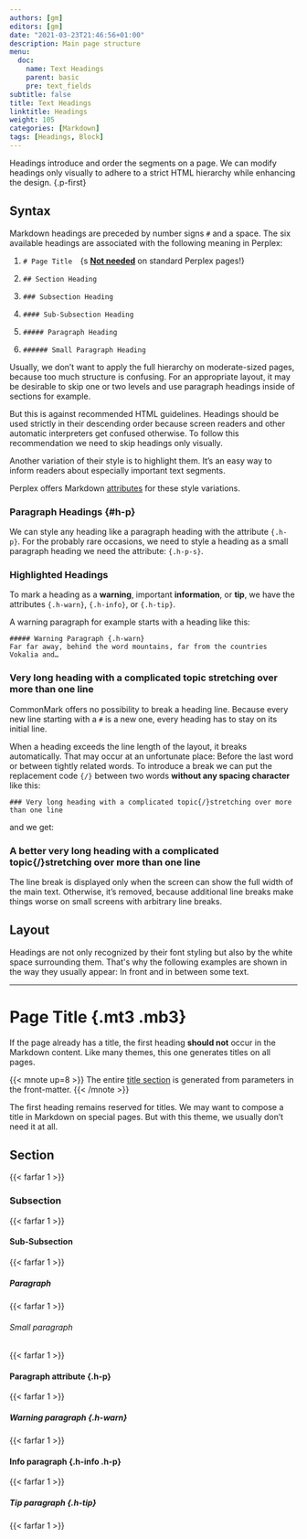 ```yaml
---
authors: [gm]
editors: [gm]
date: "2021-03-23T21:46:56+01:00"
description: Main page structure
menu:
  doc:
    name: Text Headings
    parent: basic
    pre: text_fields
subtitle: false
title: Text Headings
linktitle: Headings
weight: 105
categories: [Markdown]
tags: [Headings, Block]
---
```


Headings introduce and order the segments on a page. We can modify headings only visually to adhere to a strict HTML hierarchy while enhancing the design.
{.p-first} <!--more-->

## Syntax

Markdown headings are preceded by number signs `#` and a space. The six available headings are associated with the following meaning in Perplex:

1. `# Page Title`&emsp;{s [**Not needed**](#page-title) on standard Perplex pages!}

2. `## Section Heading`

3. `### Subsection Heading`

4. `#### Sub-Subsection Heading`

5. `##### Paragraph Heading`

6. `###### Small Paragraph Heading`

Usually, we don’t want to apply the full hierarchy on moderate-sized pages, because too much structure is confusing. For an appropriate layout, it may be desirable to skip one or two levels and use paragraph headings inside of sections for example.

But this is against recommended HTML guidelines. Headings should be used strictly in their descending order because screen readers and other automatic interpreters get confused otherwise. To follow this recommendation we need to skip headings only visually.

Another variation of their style is to highlight them. It’s an easy way to inform readers about especially important text segments.

Perplex offers Markdown [attributes][attr] for these style variations.

### Paragraph Headings {#h-p}

We can style any heading like a paragraph heading with the attribute `{.h-p}`. For the probably rare occasions, we need to style a heading as a small paragraph heading we need the attribute: `{.h-p-s}`.

### Highlighted Headings

To mark a heading as a **warning**, important **information**, or **tip**, we have the attributes `{.h-warn}`, `{.h-info}`, or `{.h-tip}`.

A warning paragraph for example starts with a heading like this:

```text
##### Warning Paragraph {.h-warn}
Far far away, behind the word mountains, far from the countries Vokalia and…
```

### Very long heading with a complicated topic stretching over more than one line

CommonMark offers no possibility to break a heading line. Because every new line starting with a `#` is a new one, every heading has to stay on its initial line. 

When a heading exceeds the line length of the layout, it breaks automatically. That may occur at an unfortunate place: Before the last word or between tightly related words. To introduce a break we can put the replacement code `{‍/}` between two words **without any spacing character** like this:

```text
### Very long heading with a complicated topic{‍/}stretching over more than one line
```

and we get:

### A better very long heading with a complicated topic{/}stretching over more than one line

The line break is displayed only when the screen can show the full width of the main text. Otherwise, it’s removed, because additional line breaks make things worse on small screens with arbitrary line breaks.

## Layout

Headings are not only recognized by their font styling but also by the white space surrounding them. That's why the following examples are shown in the way they usually appear: In front and in between some text.

***

# Page Title {.mt3 .mb3}

If the page already has a title, the first heading **should not** occur in the Markdown content. Like many themes, this one generates titles on all pages.

{{< mnote up=8 >}}
The entire [title section](/doc/page/title) is generated from parameters in the front-matter.
{{< /mnote >}}

The first heading remains reserved for titles. We may want to compose a title in Markdown on special pages. But with this theme, we usually don’t need it at all.

## Section
{{< farfar 1 >}}

### Subsection 
{{< farfar 1 >}}

#### Sub-Subsection 
{{< farfar 1 >}}

##### Paragraph 
{{< farfar 1 >}}

###### Small paragraph
{{< farfar 1 >}}

#### Paragraph attribute {.h-p}
{{< farfar 1 >}}

##### Warning paragraph {.h-warn}
{{< farfar 1 >}}

#### Info paragraph {.h-info .h-p}
{{< farfar 1 >}}

##### Tip paragraph {.h-tip}
{{< farfar 1 >}}

[attr]: /doc/attribute

